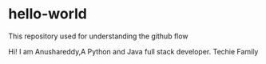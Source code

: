 # hello-world
This repository used for understanding the github flow

Hi!
I am Anushareddy,A Python and Java full stack developer.
Techie
Family
